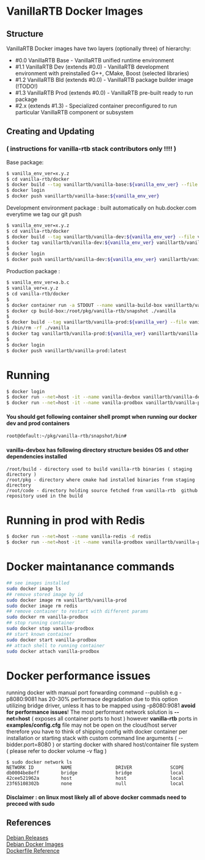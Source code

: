 # VanillaRTB Docker Images

## Structure
VanillaRTB Docker images have two layers (optionally three) of hierarchy:

* #0.0 VanillaRTB Base - VanillaRTB unified runtime environment
* #1.1 VanillaRTB Dev (extends #0.0) - VanillaRTB development environment with preinstalled G++, CMake, Boost (selected libraries)
* #1.2 VanillaRTB Bld (extends #0.0) - VanillaRTB package builder image (!TODO!)
* #1.3 VanillaRTB Prod (extends #0.0) - VanillaRTB pre-built ready to run package
* #2.x (extends #1.3) - Specialized container preconfigured to run particular VanillaRTB component or subsystem

## Creating and Updating 
### ( instructions for vanilla-rtb stack contributors only !!!! )

Base package:

```bash
$ vanilla_env_ver=x.y.z
$ cd vanilla-rtb/docker
$ docker build --tag vanillartb/vanilla-base:${vanilla_env_ver} --file vanilla-base.Dockerfile ${PWD}
$ docker login
$ docker push vanillartb/vanilla-base:${vanilla_env_ver}
```

Development environment package : built automatically on hub.docker.com everytime we tag our git push 

```bash
$ vanilla_env_ver=x.y.z
$ cd vanilla-rtb/docker
$ docker build --tag vanillartb/vanilla-dev:${vanilla_env_ver} --file vanilla-dev.Dockerfile ${PWD}
$ docker tag vanillartb/vanilla-dev:${vanilla_env_ver} vanillartb/vanilla-dev:latest
$
$ docker login
$ docker push vanillartb/vanilla-dev:${vanilla_env_ver} vanillartb/vanilla-dev:latest
```

Production package :

```bash
$ vanilla_env_ver=a.b.c
$ vanilla_ver=x.y.z
$ cd vanilla-rtb/docker
$
$ docker container run -a STDOUT --name vanilla-build-box vanillartb/vanilla-dev:${vanilla_env_ver}
$ docker cp build-box:/root/pkg/vanilla-rtb/snapshot ./vanilla
$
$ docker build --tag vanillartb/vanilla-prod:${vanilla_ver} --file vanilla-prod.Dockerfile ${PWD}
$ /bin/rm -rf ./vanilla
$ docker tag vanillartb/vanilla-prod:${vanilla_ver} vanillartb/vanilla-prod:latest
$
$ docker login
$ docker push vanillartb/vanilla-prod:latest
```

# Running 

```bash
$ docker login
$ docker run --net=host -it --name vanilla-devbox vanillartb/vanilla-dev:latest
$ docker run --net=host -it --name vanilla-prodbox vanillartb/vanilla-prod:latest
```

#### You should get following container shell prompt when running our docker dev and prod containers 

```bash
root@default:~/pkg/vanilla-rtb/snapshot/bin#
```

#### vanilla-devbox has following directory structure besides OS and other dependencies installed 

```
/root/build - directory used to build vanilla-rtb binaries ( staging directory )
/root/pkg - directory where cmake had installed binaries from staging directory 
/root/code - directory holding source fetched from vanilla-rtb  github repository used in the build
```

# Running in prod with Redis
```bash
$ docker run --net=host --name vanilla-redis -d redis
$ docker run --net=host -it --name vanilla-prodbox vanillartb/vanilla-prod:latest
```

# Docker maintanance commands 
```bash
## see images installed 
sudo docker image ls
## remove stored image by id
sudo docker image rm vanillartb/vanilla-prod
sudo docker image rm redis
## remove container to restart with different params
sudo docker rm vanilla-prodbox
## stop running container 
sudo docker stop vanilla-prodbox
## start known container 
sudo docker start vanilla-prodbox
## attach shell to running container
sudo docker attach vanilla-prodbox
```
# Docker performance issues 
running docker with manual port forwarding command --publish e.g -p8080:9081  has 20-30% performace degradation due 
to this option utilizing  bridge driver, unless it has to be mapped using -p8080:9081 **avoid for performance issues**! 
The most performant network solution is **--net=host** ( exposes all container ports to host ) however **vanilla-rtb**  ports in **examples/config.cfg** file may not be open on the cloud/host server therefore you have to think of shipping config with docker container per installation or starting stack with custom command line arguments ( --bidder.port=8080  ) or starting docker with 
shared host/container file system ( please refer to docker volume -v flag )

```
$ sudo docker network ls
NETWORK ID          NAME                DRIVER              SCOPE
db0004be8eff        bridge              bridge              local
42cee521962a        host                host                local
23f65108302b        none                null                local
```
#### Disclaimer : on linux most likely all of above docker commads need to preceed with sudo 

## References
[Debian Releases](https://www.debian.org/releases/)<br>
[Debian Docker Images](https://store.docker.com/images/debian/)<br>
[Dockerfile Reference](https://docs.docker.com/engine/reference/builder/)
